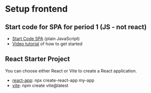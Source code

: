 # Setup frontend

## Start code for SPA for period 1 (JS - not react)

 - [Start Code SPA](https://github.com/dat3startcode/startcode_frontend_js) (plain JavaScript)
 - [Video tutorial](https://cphbusiness.cloud.panopto.eu/Panopto/Pages/Viewer.aspx?id=cb8083a1-543c-482e-b135-adba00b8030e) of how to get started

## React Starter Project
You can choose either React or Vite to create a React application.

 - [react-app](https://reactjs.org/docs/create-a-new-react-app.html): npx create-react-app my-app
 - [vite](https://vitejs.dev/): npm create vite@latest
